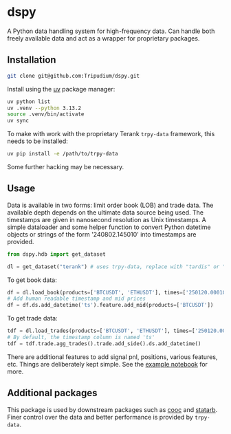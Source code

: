 # dspy

A Python data handling system for high-frequency data. Can handle both freely available data and act as a wrapper for proprietary packages.

## Installation

```zsh
git clone git@github.com:Tripudium/dspy.git
```

Install using the [uv](https://docs.astral.sh/uv/) package manager:

```zsh
uv python list
uv .venv --python 3.13.2
source .venv/bin/activate
uv sync
```

To make with work with the proprietary Terank ```trpy-data``` framework, this needs to be installed:

```zsh
uv pip install -e /path/to/trpy-data
```

Some further hacking may be necessary.

## Usage

Data is available in two forms: limit order book (LOB) and trade data. The available depth depends on the ultimate data source being used. The timestamps are given in nanosecond resolution as Unix timestamps. A simple dataloader and some helper function to convert Python datetime objects or strings of the form '240802.145010' into timestamps are provided.

```python
from dspy.hdb import get_dataset

dl = get_dataset("terank") # uses trpy-data, replace with "tardis" or "bybit" for other sources
```

To get book data:

```python
df = dl.load_book(products=['BTCUSDT', 'ETHUSDT'], times=['250120.000100', '250120.215000'], depth=1, lazy=True)
# Add human readable timestamp and mid prices
df = df.ds.add_datetime('ts').feature.add_mid(products=['BTCUSDT'])
```

To get trade data:

```python
tdf = dl.load_trades(products=['BTCUSDT', 'ETHUSDT'], times=['250120.000100', '250120.215000'], lazy=True)
# By default, the timestamp column is named 'ts'
tdf = tdf.trade.agg_trades().trade.add_side().ds.add_datetime()
```

There are additional features to add signal pnl, positions, various features, etc. Things are deliberately kept simple. See the [example notebook](examples/dataloading.ipynb) for more.

## Additional packages

This package is used by downstream packages such as [cooc](https://github.com/Tripudium/cooc) and [statarb](https://github.com/Tripudium/statarb). Finer control over the data and better performance is provided by ```trpy-data```.





